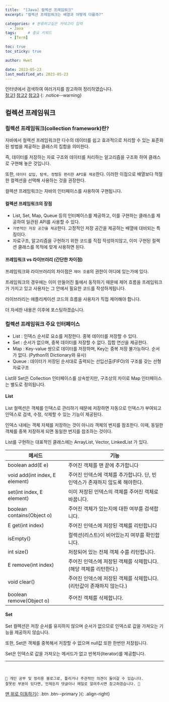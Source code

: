 ```yaml
---
title:  "[Java] 컬렉션 프레임워크"  
excerpt: "컬렉션 프레임워크는 배열과 어떻게 다를까?"

categories: # 분류하고싶은 카테고리 입력
  - Java
tags:     # 중요 키워드
  - [Term]

toc: true
toc_sticky: true

author: Hwet

date: 2023-05-23
last_modified_at: 2023-05-23
---
```


인터넷에서 검색하여 여러가지를 참고하여 정리하였습니다.    
[참고1](http://www.tcpschool.com/java/java_collectionFramework_concept)
[참고2](https://hudi.blog/java-collection-framework-1/)
[참고3](https://coding-factory.tistory.com/550)
{: .notice--warning}

## 컬렉션 프레임워크

### 컬렉션 프레임워크(collection framework)란?

자바에서 컬렉션 프레임워크란 다수의 데이터를 쉽고 효과적으로 처리할 수 있는 표준화된 방법을 제공하는 클래스의 집합을 의미한다.

즉, 데이터를 저장하는 자료 구조와 데이터를 처리하는 알고리즘을 구조화 하여 클래스로 구현해 놓은 것입니다.

또한, `데이터 삽입, 탐색, 정렬등 편리한 API를 제공`한다. 이러한 이점으로 배열보다 적절한 컬렉션을 선택해 사용하는 것을 권장한다.

컬렉션 프레임워크는 자바의 인터페이스를 사용하여 구현됩니다.

#### 컬렉션 프레임워크의 장점

- List, Set, Map, Queue 등의 인터페이스를 제공하고, 이를 구현하는 클래스를 제공하여 일관된 API를 사용할 수 있다.
- `가변적인 저장 공간을 제공`한다. 고정적인 저장 공간을 제공하는 배열에 대비되는 특징이다.
- 자료구조, 알고리즘을 구현하기 위한 코드를 직접 작성하지않고, 이미 구현된 컬렉션 클래스를 목적에 맞게 사용하면 된다.


#### 프레임워크 vs 라이브러리 (간단한 차이점)

프레임워크와 라이브러리의 차이점은 `제어 흐름`의 권한이 어디에 있는가에 있다.

프레임워크의 경우에는 이미 만들어진 틀에서 동작하기 때문에 제어 흐름을 프레임워크가 가지고 있고 사용자는 그 안에서 필요한 코드를 작성하게됩니다.

라이브러리는 애플리케이션 코드의 흐름을 사용자가 직접 제어해야 합니다.

더 자세한 내용은 이후에 포스팅하겠습니다.

### 컬렉션 프레임워크 주요 인터페이스

- List : 인덱스 순서로 요소를 저장한다. 중복 데이터를 저장할 수 있다.
- Set : 순서가 없으며, 중복 데이터를 저장할 수 없다. 집합 연산을 제공한다.
- Map : Key-value 쌍으로 데이터를 저장하며, Key는 중복 저장 불가능하다. 순서가 없다. (Python의 Dictionary와 유사)
- Queue : 데이터가 저장된 순서대로 출력되는 선입선출(FIFO)의 구조를 갖는 선형 자료구조

List와 Set은 Collection 인터페이스를 상속받지만, 구조상의 차이로 Map 인터페이스는 별도로 정의됩니다.



#### List

List 컬렉션은 객체를 인덱스로 관리하기 때문에 저장하면 자동으로 인덱스가 부여되고 인덱스로 검색, 수정, 삭제할 수 있는 기능이 제공된다.

인덱스 내에는 객체 자체를 저장하는 것이 아니라 객체의 번지를 참조한다. 이때, 동일한 객체를 중복 저장하게 되면 동일한 번지를 참조하는 것이다.

List를 구현하는 대표적인 클래스에는 ArrayList, Vector, LinkedList 가 있다.

| 메서드                            | 기능                                           |
|--------------------------------|----------------------------------------------|
| boolean add(E e)               | 주어진 객체를 맨 끝에 추가합니다                           |
| void add(int index, E element) | 주어진 인덱스에 객체를 추가합니다. 단, 빈 인덱스가 존재하지 않도록 해야한다. |
| set(int index, E element)                          | 이미 저장된 인덱스의 객체를 주어진 객체로 바꿉니다.                |
| boolean contains(Object o)                          | 주어진 객체가 있는지에 대한 여부를 검색합니다.                   |
| E get(int index)                          | 주어진 인덱스에 저장된 객체를 리턴합니다                       |
| isEmpty()                          | 컬렉션(리스트)이 비어있는지 여부를 확인합니다.                   |
| int size()                          | 저장되어 있는 전체 객체 수를 리턴합니다.                      |
| E remove(int index)                          | 주어진 인덱스에 저장된 객체를 삭제합니다. (해당 객체를 리턴한다.)       |
| void clear()                          | 주어진 인덱스에 저장된 객체를 삭제합니다. (리턴값이 존재하지 않는다.)     |
| boolean remove(Object o)                          | 주어진 객체를 삭제합니다.                                         |


#### Set

Set 컬렉션은 저장 순서를 유지하지 않으며 순서가 없으므로 인덱스로 값을 가져오는 기능을 제공하지 않습니다.

또한, Set은 객체를 중복해서 저장할 수 없으며 null값 또한 한번만 저장됩니다.

Set은 인덱스로 값을 가져오는 메서드가 없고 반복자(Iterator)를 제공합니다.




***
<br>
    
    📢 개인 공부 및 정리용 블로그로, 틀리거나 주관적인 의견이 들어갈 수 있습니다.
    잘못된 부분이 있다면, 언제든지 댓글이나 메일로 알려주시면 참고하겠습니다. 🔔

[맨 위로 이동하기](#){: .btn .btn--primary }{: .align-right}